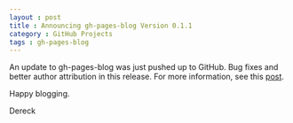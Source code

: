 ```yaml
---
layout : post
title : Announcing gh-pages-blog Version 0.1.1
category : GitHub Projects
tags : gh-pages-blog
---
```


An update to gh-pages-blog was just pushed up to GitHub. Bug fixes and better author attribution in this release. For more information, see this [post](http://thedereck.github.com/gh-pages-blog/Update/2013/04/05/version-0-2-0.html).

Happy blogging.

Dereck
